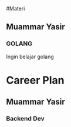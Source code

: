 #Materi
## Muammar Yasir
### GOLANG
Ingin belajar golang

# Career Plan
## Muammar Yasir
### Backend Dev
